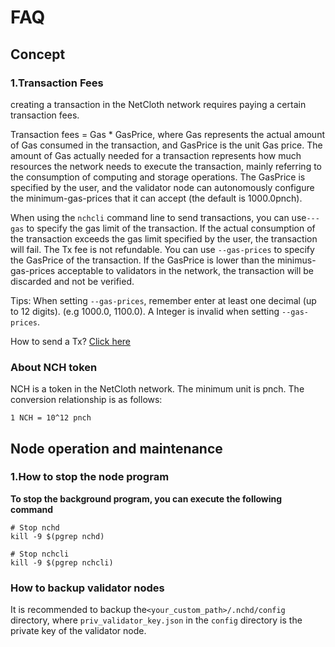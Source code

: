 
# FAQ
## Concept

### 1.Transaction Fees

creating a transaction in the NetCloth network requires paying a certain transaction fees.

Transaction fees = Gas * GasPrice, where Gas represents the actual amount of Gas consumed in the transaction, and GasPrice is the unit Gas price. The amount of Gas actually needed for a transaction represents how much resources the network needs to execute the transaction, mainly referring to the consumption of computing and storage operations. The GasPrice is specified by the user, and the validator node can autonomously configure the minimum-gas-prices that it can accept (the default is 1000.0pnch).

When using the ```nchcli``` command line to send transactions, you can use```---gas``` to specify the gas limit of the transaction. If the actual consumption of the transaction exceeds the gas limit specified by the user, the transaction will fail. The Tx fee is not refundable. You can use ```--gas-prices``` to specify the GasPrice of the transaction. If the GasPrice is lower than the minimus-gas-prices acceptable to validators in the network, the transaction will be discarded and not be verified.

Tips: When setting ```--gas-prices```, remember enter at least one decimal (up to 12 digits). (e.g 1000.0, 1100.0). 
A Integer is invalid when setting ```--gas-prices```.

How to send a Tx? [Click here](../software/nchcli.md)

### About NCH token

NCH is a token in the NetCloth network. The minimum unit is pnch. The conversion relationship is as follows:
```
1 NCH = 10^12 pnch
```

## Node operation and maintenance

### 1.How to stop the node program

**To stop the background program, you can execute the following command**
```shell
# Stop nchd
kill -9 $(pgrep nchd)

# Stop nchcli
kill -9 $(pgrep nchcli)
```

### How to backup validator nodes

It is recommended to backup the```<your_custom_path>/.nchd/config``` directory, where ```priv_validator_key.json``` in the ```config``` directory is the private key of the validator node.

